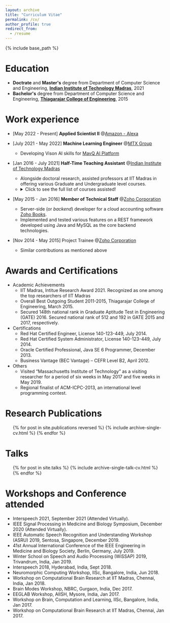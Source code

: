 ```yaml
---
layout: archive
title: "Curriculum Vitae"
permalink: /cv/
author_profile: true
redirect_from:
  - /resume
---
```


{% include base_path %}

Education
======
* **Doctrate** and **Master's** degree from Department of Computer Science and Engineering, **[Indian Institute of Technology Madras](https://www.iitm.ac.in)**, 2021 
* **Bachelor's**  degree from Department of Computer Science and Engineering, **[Thiagarajar College of Engineering](https://www.tce.edu)**, 2015


Work experience
======
* \[May 2022 - Present\] **Applied Scientist II**  @[Amazon - Alexa](https://www.amazon.com) 
* \[July 2021 - May 2022\] **Machine Learning Engineer**  @[MTX Group](https://www.iitm.ac.in) 
  * Developing Vison AI skills for [MavQ AI Platform](https://mtxb2b.com)

* \[Jan 2016 - July 2021\] **Half-Time Teaching Assistant** @[Indian Institute of Technology Madras](https://www.iitm.ac.in)
  * Alongside doctoral research, assisted professors at IIT Madras in offering various Graduate and Undergraduate level courses.
  * <details> <summary>Click to see the full list of courses assisted!</summary><pre> Speech Comunication (CS6300) [Jan 2020, Jan 2021] <br> Pattern Recogntion and Machine Learning (CS5691) [July 2018, July 2019] <br> Pattern Recognition (CS6690) [July 2017] <br> Programing and Data Structres (CS2700) [July 2020] <br> Discrete Mathematics (CS1200) [Jan 2018] <br> Introduction to Programing (CS1100) [Jan 2016, July 2016, Jan 2019] <br> Software Engineering Lab (CS6690) [Jan 2017] </pre></details>
   
       
    
* \[May 2015 - Jan 2016\] **Member of Technical Staff** @[Zoho Corporation](https://www.zoho.com/)
  * Server-side (or *backend*) developer for a cloud accounting software [Zoho Books](https://www.zoho.com/books/).  
  * Implemented and tested various features on a REST framework developed using Java and MySQL as the core backend technologies.


* \[Nov 2014 - May 2015\] Project Trainee @[Zoho Corporation](https://www.zoho.com/)
  * Similar contributions as mentioned above

Awards and Certifications
======
* Academic Achievements
   * IIT Madras, Intitue Research Award 2021. Recognized as one among the top researchers of IIT Madras 
   * Overall Best Outgoing Student 2011-2015, Thiagarajar College of Engineering, March 2015.
   * Secured 148th national rank in Graduate Aptitude Test in Engineering (GATE) 2016. Secured national rank of 512 and 192 in GATE 2015 and 2017, respectively.
* Certifications
  * Red Hat Certified Engineer, License 140-123-449, July 2014.
  * Red Hat Certified System Administrator, License 140-123-449, July 2014.
  * Oracle Certified Professional, Java SE 6 Programmer, December 2013.
  * Business Vantage (BEC Vantage) – CEFR Level B2, April 2012.
* Others
  * Visited “Massachusetts Institute of Technology” as a visiting researcher for a period of six weeks in May 2017 and five weeks in May 2019.
  * Regional finalist of ACM-ICPC-2013, an international level programming contest.

  

Research Publications
======
  <ul>{% for post in site.publications reversed %}
    {% include archive-single-cv.html %}
  {% endfor %}</ul>
  
Talks
======
  <ul>{% for post in site.talks %}
    {% include archive-single-talk-cv.html %}
  {% endfor %}</ul>


Workshops and Conference attended
======
* Interspeech 2021, September 2021 (Attended Virtually).
* IEEE Signal Processing in Medicine and Biology Symposium, December 2020 (Attended Virtually).
* IEEE Automatic Speech Recognition and Understanding Workshop (ASRU) 2019, Sentosa, Singapore, December 2019. 
* 41st Annual International Conference of the IEEE Engineering in Medicine and Biology Society, Berlin, Germany, July 2019.
* Winter School on Speech and Audio Processing (WiSSAP) 2019, Trivandrum, India, Jan 2019.
* Interspeech 2018, Hyderabad, India, Sept 2018.
* Neuromorphic Computing Workshop, IISc, Bangalore, India, Jun 2018.
* Workshop on Computational Brain Research at IIT Madras, Chennai, India, Jan 2018.
* Brain Modes Workshop, NBRC, Gurgaon, India,  Dec 2017.
* EEGLAB Workshop, AIISH, Mysore, India, Jan 2017.
* Workshop on Brain, Computation and Learning, IISc, Bangalore, India, Jan 2017.
* Workshop on Computational Brain Research at IIT Madras, Chennai, Jan 2017.









<!---  
#Teaching
#======
#  <ul>{% for post in site.teaching %}
#    {% include archive-single-cv.html %}
#  {% endfor %}</ul>
  
Service and leadership
======
* Currently signed in to 43 different slack teams
-->
